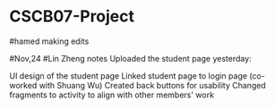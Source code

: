 # CSCB07-Project


#hamed making edits

#Nov,24 #Lin Zheng notes Uploaded the student page yesterday:

UI design of the student page
Linked student page to login page (co-worked with Shuang Wu)
Created back buttons for usability
Changed fragments to activity to align with other members' work
